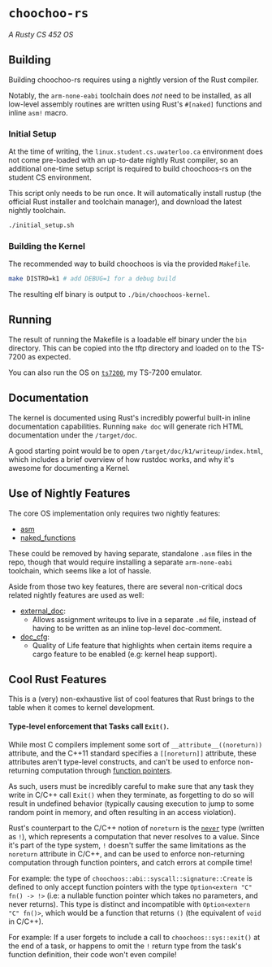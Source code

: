 # `choochoo-rs`

_A Rusty CS 452 OS_

## Building

Building choochoo-rs requires using a nightly version of the Rust compiler.

Notably, the `arm-none-eabi` toolchain does _not_ need to be installed, as all
low-level assembly routines are written using Rust's `#[naked]` functions and
inline `asm!` macro.

### Initial Setup

At the time of writing, the `linux.student.cs.uwaterloo.ca` environment does not
come pre-loaded with an up-to-date nightly Rust compiler, so an additional
one-time setup script is required to build choochoos-rs on the student CS
environment.

This script only needs to be run once. It will automatically install rustup (the
official Rust installer and toolchain manager), and download the latest nightly
toolchain.

```bash
./initial_setup.sh
```

### Building the Kernel

The recommended way to build choochoos is via the provided `Makefile`.

```bash
make DISTRO=k1 # add DEBUG=1 for a debug build
```

The resulting elf binary is output to `./bin/choochoos-kernel`.

## Running

The result of running the Makefile is a loadable elf binary under the `bin`
directory. This can be copied into the tftp directory and loaded on to the
TS-7200 as expected.

You can also run the OS on [`ts7200`](https://github.com/daniel5151/ts7200), my
TS-7200 emulator.

## Documentation

The kernel is documented using Rust's incredibly powerful built-in inline
documentation capabilities. Running `make doc` will generate rich HTML
documentation under the `/target/doc`.

A good starting point would be to open `/target/doc/k1/writeup/index.html`,
which includes a brief overview of how rustdoc works, and why it's awesome for
documenting a Kernel.

## Use of Nightly Features

The core OS implementation only requires two nightly features:

-   [asm](https://doc.rust-lang.org/unstable-book/library-features/asm.html)
-   [naked_functions](https://doc.rust-lang.org/unstable-book/language-features/naked-functions.html)

These could be removed by having separate, standalone `.asm` files in the repo,
though that would require installing a separate `arm-none-eabi` toolchain, which
seems like a lot of hassle.

Aside from those two key features, there are several non-critical docs related
nightly features are used as well:

-   [external_doc](https://doc.rust-lang.org/unstable-book/language-features/external-doc.html):
    -   Allows assignment writeups to live in a separate `.md` file, instead of
        having to be written as an inline top-level doc-comment.
-   [doc_cfg](https://doc.rust-lang.org/unstable-book/language-features/doc-cfg.html):
    -   Quality of Life feature that highlights when certain items require a
        cargo feature to be enabled (e.g: kernel heap support).

## Cool Rust Features

This is a (very) non-exhaustive list of cool features that Rust brings to the
table when it comes to kernel development.

#### Type-level enforcement that Tasks call `Exit()`.

While most C compilers implement some sort of `__attribute__((noreturn))`
attribute, and the C++11 standard specifies a `[[noreturn]]` attribute, these
attributes aren't type-level constructs, and can't be used to enforce
non-returning computation through
[function pointers](https://stackoverflow.com/questions/28739082/how-to-use-noreturn-with-function-pointer).

As such, users must be incredibly careful to make sure that any task they write
in C/C++ call `Exit()` when they terminate, as forgetting to do so will result
in undefined behavior (typically causing execution to jump to some random point
in memory, and often resulting in an access violation).

Rust's counterpart to the C/C++ notion of `noreturn` is the
[`never`](https://doc.rust-lang.org/std/primitive.never.html) type (written as
`!`), which represents a computation that never resolves to a value. Since it's
part of the type system, `!` doesn't suffer the same limitations as the
`noreturn` attribute in C/C++, and can be used to enforce non-returning
computation through function pointers, and catch errors at compile time!

For example: the type of `choochoos::abi::syscall::signature::Create` is defined
to only accept function pointers with the type `Option<extern "C" fn() -> !>`
(i.e: a nullable function pointer which takes no parameters, and never returns).
This type is distinct and incompatible with `Option<extern "C" fn()>`, which
would be a function that returns `()` (the equivalent of `void` in C/C++).

For example: If a user forgets to include a call to `choochoos::sys::exit()` at
the end of a task, or happens to omit the `!` return type from the task's
function definition, their code won't even compile!
